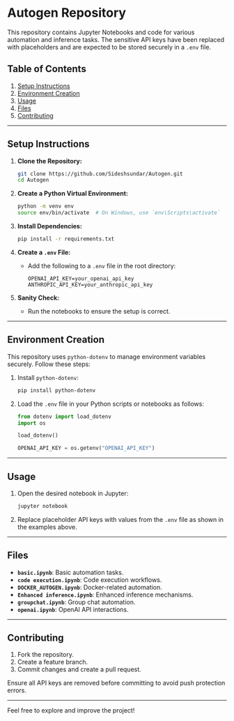 # Autogen Repository

This repository contains Jupyter Notebooks and code for various automation and inference tasks. The sensitive API keys have been replaced with placeholders and are expected to be stored securely in a `.env` file.

## Table of Contents

1. [Setup Instructions](#setup-instructions)
2. [Environment Creation](#environment-creation)
3. [Usage](#usage)
4. [Files](#files)
5. [Contributing](#contributing)

---

## Setup Instructions

1. **Clone the Repository:**
   ```bash
   git clone https://github.com/Sideshsundar/Autogen.git
   cd Autogen
   ```

2. **Create a Python Virtual Environment:**
   ```bash
   python -m venv env
   source env/bin/activate  # On Windows, use `env\Scripts\activate`
   ```

3. **Install Dependencies:**
   ```bash
   pip install -r requirements.txt
   ```

4. **Create a `.env` File:**
   - Add the following to a `.env` file in the root directory:
     ```env
     OPENAI_API_KEY=your_openai_api_key
     ANTHROPIC_API_KEY=your_anthropic_api_key
     ```

5. **Sanity Check:**
   - Run the notebooks to ensure the setup is correct.

---

## Environment Creation

This repository uses `python-dotenv` to manage environment variables securely. Follow these steps:

1. Install `python-dotenv`:
   ```bash
   pip install python-dotenv
   ```

2. Load the `.env` file in your Python scripts or notebooks as follows:
   ```python
   from dotenv import load_dotenv
   import os

   load_dotenv()

   OPENAI_API_KEY = os.getenv("OPENAI_API_KEY")
   ```

---

## Usage

1. Open the desired notebook in Jupyter:
   ```bash
   jupyter notebook
   ```

2. Replace placeholder API keys with values from the `.env` file as shown in the examples above.

---

## Files

- **`basic.ipynb`**: Basic automation tasks.
- **`code execution.ipynb`**: Code execution workflows.
- **`DOCKER_AUTOGEN.ipynb`**: Docker-related automation.
- **`Enhanced inference.ipynb`**: Enhanced inference mechanisms.
- **`groupchat.ipynb`**: Group chat automation.
- **`openai.ipynb`**: OpenAI API interactions.

---

## Contributing

1. Fork the repository.
2. Create a feature branch.
3. Commit changes and create a pull request.

Ensure all API keys are removed before committing to avoid push protection errors.

---

Feel free to explore and improve the project!
